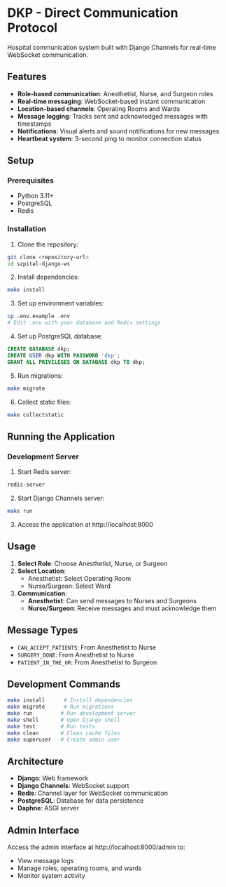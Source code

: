 # DKP - Direct Communication Protocol

Hospital communication system built with Django Channels for real-time WebSocket communication.

## Features

- **Role-based communication**: Anesthetist, Nurse, and Surgeon roles
- **Real-time messaging**: WebSocket-based instant communication
- **Location-based channels**: Operating Rooms and Wards
- **Message logging**: Tracks sent and acknowledged messages with timestamps
- **Notifications**: Visual alerts and sound notifications for new messages
- **Heartbeat system**: 3-second ping to monitor connection status

## Setup

### Prerequisites

- Python 3.11+
- PostgreSQL
- Redis

### Installation

1. Clone the repository:
```bash
git clone <repository-url>
cd szpital-django-ws
```

2. Install dependencies:
```bash
make install
```

3. Set up environment variables:
```bash
cp .env.example .env
# Edit .env with your database and Redis settings
```

4. Set up PostgreSQL database:
```sql
CREATE DATABASE dkp;
CREATE USER dkp WITH PASSWORD 'dkp';
GRANT ALL PRIVILEGES ON DATABASE dkp TO dkp;
```

5. Run migrations:
```bash
make migrate
```

6. Collect static files:
```bash
make collectstatic
```

## Running the Application

### Development Server

1. Start Redis server:
```bash
redis-server
```

2. Start Django Channels server:
```bash
make run
```

3. Access the application at http://localhost:8000

## Usage

1. **Select Role**: Choose Anesthetist, Nurse, or Surgeon
2. **Select Location**:
   - Anesthetist: Select Operating Room
   - Nurse/Surgeon: Select Ward
3. **Communication**:
   - **Anesthetist**: Can send messages to Nurses and Surgeons
   - **Nurse/Surgeon**: Receive messages and must acknowledge them

## Message Types

- `CAN_ACCEPT_PATIENTS`: From Anesthetist to Nurse
- `SURGERY_DONE`: From Anesthetist to Nurse
- `PATIENT_IN_THE_OR`: From Anesthetist to Surgeon

## Development Commands

```bash
make install      # Install dependencies
make migrate      # Run migrations
make run         # Run development server
make shell       # Open Django shell
make test        # Run tests
make clean       # Clean cache files
make superuser   # Create admin user
```

## Architecture

- **Django**: Web framework
- **Django Channels**: WebSocket support
- **Redis**: Channel layer for WebSocket communication
- **PostgreSQL**: Database for data persistence
- **Daphne**: ASGI server

## Admin Interface

Access the admin interface at http://localhost:8000/admin to:
- View message logs
- Manage roles, operating rooms, and wards
- Monitor system activity